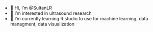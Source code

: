 - 👋 Hi, I’m @SultanLR
- 👀 I’m interested in ultrasound research
- 🌱 I’m currently learning R studio to use for machine learning, data managment, data visualization
  

<!---
SultanLR/SultanLR is a ✨ special ✨ repository because its `README.md` (this file) appears on your GitHub profile.
You can click the Preview link to take a look at your changes.
--->
